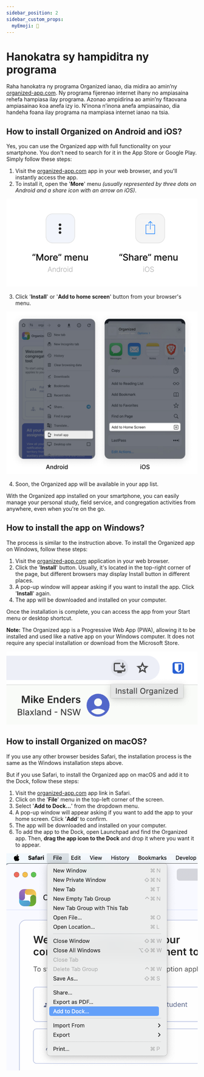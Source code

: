 ```yaml
---
sidebar_position: 2
sidebar_custom_props:
  myEmoji: 📲
---
```


# Hanokatra sy hampiditra ny programa

Raha hanokatra ny programa Organized ianao, dia midira ao amin’ny [organized-app.com](https://organized-app.com/). Ny programa fijerenao internet ihany no ampiasaina rehefa hampiasa ilay programa. Azonao ampidirina ao amin’ny fitaovana ampiasainao koa anefa izy io. N’inona n’inona anefa ampiasainao, dia handeha foana ilay programa na mampiasa internet ianao na tsia.

## How to install Organized on Android and iOS?

Yes, you can use the Organized app with full functionality on your smartphone. You don't need to search for it in the App Store or Google Play. Simply follow these steps:

1. Visit the [organized-app.com](https://organized-app.com/) app in your web browser, and you'll instantly access the app.
2. To install it, open the '**More**' menu _(usually represented by three dots on Android and a share icon with an arrow on iOS)_.

![More menu](./img/more-install-buttons.jpg)

3. Click '**Install**' or '**Add to home screen**' button from your browser's menu.

![Install or add to home screen](./img/install-menu.jpg)

4. Soon, the Organized app will be available in your app list.

With the Organized app installed on your smartphone, you can easily manage your personal study, field service, and congregation activities from anywhere, even when you're on the go.

## How to install the app on Windows?

The process is similar to the instruction above. To install the Organized app on Windows, follow these steps:

1. Visit the [organized-app.com](https://organized-app.com/) application in your web browser.
2. Click the '**Install**' button. Usually, it's located in the top-right corner of the page, but different browsers may display Install button in different places.
3. A pop-up window will appear asking if you want to install the app. Click '**Install**' again.
4. The app will be downloaded and installed on your computer.

Once the installation is complete, you can access the app from your Start menu or desktop shortcut.

**Note:** The Organized app is a Progressive Web App (PWA), allowing it to be installed and used like a native app on your Windows computer. It does not require any special installation or download from the Microsoft Store.

![Install Organized PWA app on Windows using Google Chrome browser](./img/install-Organized-in-Chrome.png)

## How to install Organized on macOS?

If you use any other browser besides Safari, the installation process is the same as the Windows installation steps above.

But if you use Safari, to install the Organized app on macOS and add it to the Dock, follow these steps:

1. Visit the [organized-app.com](https://organized-app.com/) app link in Safari.
2. Click on the '**File**' menu in the top-left corner of the screen.
3. Select '**Add to Dock...**' from the dropdown menu.
4. A pop-up window will appear asking if you want to add the app to your home screen. Click '**Add**' to confirm.
5. The app will be downloaded and installed on your computer.
6. To add the app to the Dock, open Launchpad and find the Organized app. Then, **drag the app icon to the Dock** and drop it where you want it to appear.

![Install Organized PWA app and add to the dock on macOS using Safari browser](./img/install-Organized-PWA-in-Safari.png)